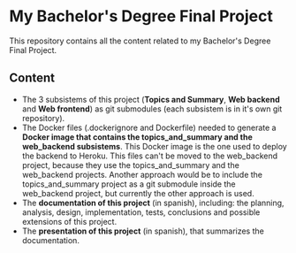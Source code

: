 # My Bachelor's Degree Final Project

This repository contains all the content related to my Bachelor's Degree Final Project.

## Content
* The 3 subsistems of this project (__Topics and Summary__, __Web backend__ and __Web frontend__) as git submodules (each subsistem is in it's own git repository).
* The Docker files (.dockerignore and Dockerfile) needed to generate a __Docker image that contains the topics_and_summary and the web_backend subsistems__. This Docker image is the one used to deploy the backend to Heroku. This files can't be moved to the web_backend project, because they use the topics_and_summary and the web_backend projects. Another approach would be to include the topics_and_summary project as a git submodule inside the web_backend project, but currently the other approach is used.
* The __documentation of this project__ (in spanish), including: the planning, analysis, design, implementation, tests, conclusions and possible extensions of this project.
* The __presentation of this project__ (in spanish), that summarizes the documentation.
